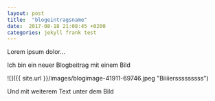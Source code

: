 ```yaml
---
layout: post
title:  "blogeintragsname"
date:  2017-08-18 21:08:45 +0200
categories: jekyll frank test
---
```

Lorem ipsum dolor…

Ich bin ein neuer Blogbeitrag mit einem Bild

![]({{ site.url }}/images/blogimage-41911-69746.jpeg "Biiiiersssssssss")

Und mit weiterem Text unter dem Bild